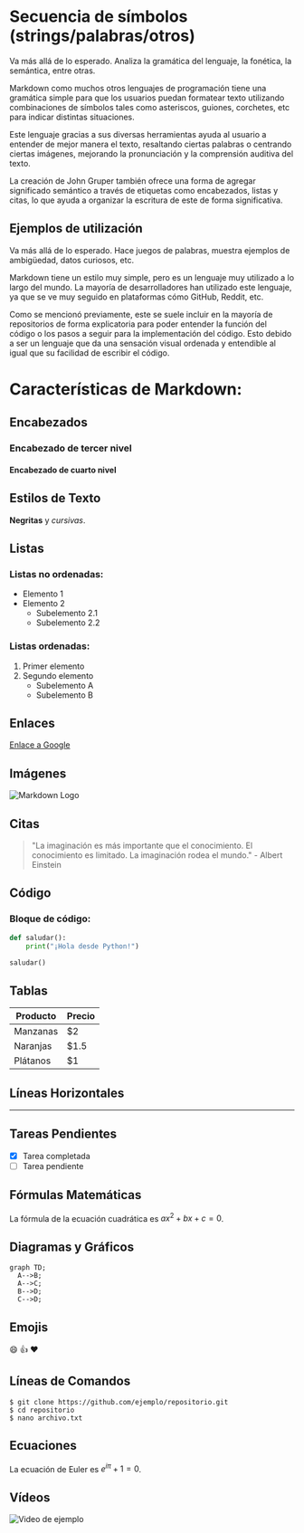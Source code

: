 # Secuencia de símbolos (strings/palabras/otros)

Va más allá de lo esperado. Analiza la gramática del lenguaje, la fonética, la semántica, entre otras.

Markdown como muchos otros lenguajes de programación tiene una gramática simple para que los usuarios puedan formatear texto utilizando combinaciones de símbolos tales como asteriscos, guiones, corchetes, etc para indicar distintas situaciones. 

Este lenguaje gracias a sus diversas herramientas ayuda al usuario a entender de mejor manera el texto, resaltando ciertas palabras o centrando ciertas imágenes,  mejorando la pronunciación y la comprensión auditiva del texto.

La creación de John Gruper también ofrece una forma de agregar significado semántico a través de etiquetas como encabezados, listas y citas, lo que ayuda a organizar la escritura de este de forma significativa.

## Ejemplos de utilización

Va más allá de lo esperado. Hace juegos de palabras, muestra ejemplos de ambigüedad, datos curiosos, etc.

Markdown tiene un estilo muy simple, pero es un lenguaje muy utilizado a lo largo del mundo. La mayoría de desarrolladores han utilizado este lenguaje, ya que se ve muy seguido en plataformas cómo GitHub, Reddit, etc. 
	
Como se mencionó previamente, este se suele incluir en la mayoría de repositorios de forma explicatoria para poder entender la función del código o los pasos a seguir para la implementación del código. Esto debido a ser un lenguaje que da una sensación visual ordenada y entendible al igual que su facilidad de escribir el código.




# Características de Markdown:

## Encabezados

### Encabezado de tercer nivel

#### Encabezado de cuarto nivel

## Estilos de Texto

**Negritas** y *cursivas*.

## Listas

### Listas no ordenadas:
- Elemento 1
- Elemento 2
  - Subelemento 2.1
  - Subelemento 2.2

### Listas ordenadas:
1. Primer elemento
2. Segundo elemento
   - Subelemento A
   - Subelemento B

## Enlaces

[Enlace a Google](https://www.google.com)

## Imágenes

![Markdown Logo](https://upload.wikimedia.org/wikipedia/commons/thumb/4/48/Markdown-mark.svg/208px-Markdown-mark.svg.png)

## Citas

> "La imaginación es más importante que el conocimiento. El conocimiento es limitado. La imaginación rodea el mundo." - Albert Einstein

## Código

### Bloque de código:

```python
def saludar():
    print("¡Hola desde Python!")

saludar()
```

## Tablas

| Producto     | Precio |
|--------------|--------|
| Manzanas     | $2     |
| Naranjas     | $1.5   |
| Plátanos     | $1     |

## Líneas Horizontales

---

## Tareas Pendientes

- [x] Tarea completada
- [ ] Tarea pendiente

## Fórmulas Matemáticas

La fórmula de la ecuación cuadrática es $ax^2 + bx + c = 0$.


## Diagramas y Gráficos

```mermaid
graph TD;
  A-->B;
  A-->C;
  B-->D;
  C-->D;
```

## Emojis

:smile: :thumbsup: :heart:

## Líneas de Comandos
```terminal
$ git clone https://github.com/ejemplo/repositorio.git
$ cd repositorio
$ nano archivo.txt
```
## Ecuaciones

La ecuación de Euler es $e^{i\pi} + 1 = 0$.

## Vídeos

![Video de ejemplo](https://www.youtube.com/watch?v=dQw4w9WgXcQ)

